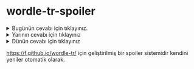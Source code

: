 # wordle-tr-spoiler

<details>
  <summary>Bugünün cevabı için tıklayınız.</summary>
  <br>
    <b> vacip </b>
</details>

<details>
  <summary>Yarının cevabı için tıklayınız</summary>
  <br>
   <b> kırat </b>
</details>

<details>
  <summary>Dünün cevabı için tıklayınız </summary>
  <br>
  <b> sayış </b>
</details>

https://f.github.io/wordle-tr/ için geliştirilmiş bir spoiler sistemidir kendini yeniler otomatik olarak.

